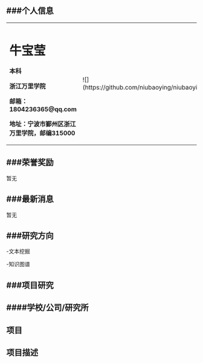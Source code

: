 ###个人信息
-
<table border="0">
  <tr>
    <td width="75%">
      <h1>牛宝莹</h1>
      <p><b>本科</b></p >
      <p><b>浙江万里学院</b></p >
      <p><b>邮箱：1804236365@qq.com</b></p >
      <p><b>地址：宁波市鄞州区浙江万里学院，邮编315000</b></p >
    </td>
    <td width="25%">
     ![](https://github.com/niubaoying/niubaoying.github.io/blob/master/%E5%BE%AE%E4%BF%A1%E5%9B%BE%E7%89%87_20200217001418.jpg)  
    </td>
  </tr>
</table>


###荣誉奖励
-
暂无


###最新消息
-
暂无

###研究方向
-
-文本挖掘

-知识图谱

###项目研究
-
####学校/公司/研究所
-

项目
-

项目描述
-
